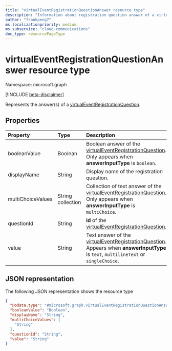 ```yaml
---
title: "virtualEventRegistrationQuestionAnswer resource type"
description: "Information about registration question answer of a virtual event."
author: "frankpeng7"
ms.localizationpriority: medium
ms.subservice: "cloud-communications"
doc_type: resourcePageType
---
```


# virtualEventRegistrationQuestionAnswer resource type

Namespace: microsoft.graph

[!INCLUDE [beta-disclaimer](../../includes/beta-disclaimer.md)]

Represents the answer(s) of a [virtualEventRegistrationQuestion](../resources/virtualeventregistrationquestion.md).

## Properties

|Property|Type|Description|
|:---|:---|:---|
|booleanValue|Boolean|Boolean answer of the [virtualEventRegistrationQuestion](../resources/virtualeventregistrationquestion.md). Only appears when **answerInputType** is `boolean`. |
|displayName|String|Display name of the registration question.|
|multiChoiceValues|String collection|Collection of text answer of the [virtualEventRegistrationQuestion](../resources/virtualeventregistrationquestion.md). Only appears when **answerInputType** is `multiChoice`.|
|questionId|String|**id** of the [virtualEventRegistrationQuestion](../resources/virtualeventregistrationquestion.md).|
|value|String|Text answer of the [virtualEventRegistrationQuestion](../resources/virtualeventregistrationquestion.md). Appears when **answerInputType** is `text`, `multilineText` or `singleChoice`.|

## JSON representation

The following JSON representation shows the resource type
<!-- {
  "blockType": "resource",
  "@odata.type": "microsoft.graph.virtualEventRegistrationQuestionAnswer"
}
-->
``` json
{
  "@odata.type": "#microsoft.graph.virtualEventRegistrationQuestionAnswer",
  "booleanValue": "Boolean",
  "displayName": "String",
  "multiChoiceValues": [
    "String"
  ],
  "questionId": "String",
  "value": "String"
}
```
